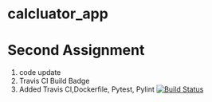 # calcluator_app

# Second Assignment

1. code update
2. Travis CI Build Badge 
3. Added Travis CI,Dockerfile, Pytest, Pylint
[![Build Status](https://app.travis-ci.com/sivaninimmana009/calcluator_app.svg?branch=main)](https://app.travis-ci.com/sivaninimmana009/calcluator_app)

